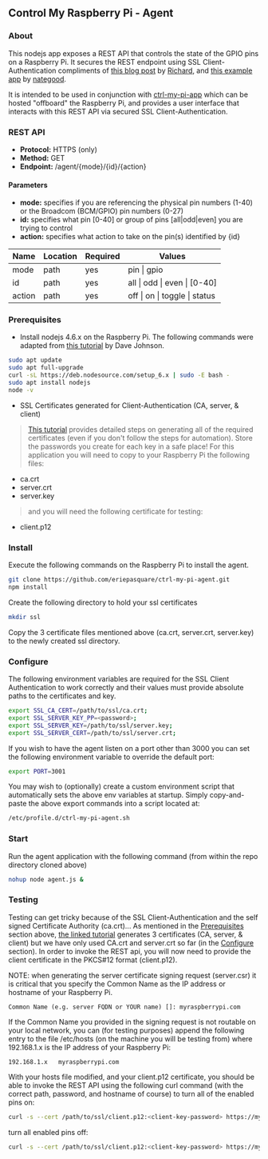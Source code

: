 ## Control My Raspberry Pi - Agent


### About

This nodejs app exposes a REST API that controls the state of the GPIO pins on a Raspberry Pi.  It secures the REST endpoint using SSL Client-Authentication compliments of [this blog post](http://www.gettingcirrius.com/2012/06/securing-nodejs-and-express-with-ssl.html) by [Richard](https://www.blogger.com/profile/06198124983518126356), and [this example app](https://github.com/nategood/node-auth) by [nategood](https://github.com/nategood).  

It is intended to be used in conjunction with [ctrl-my-pi-app](https://github.com/eriepasquare/ctrl-my-pi-app) which can be hosted "offboard" the Raspberry Pi, and provides a user interface that interacts with this REST API via secured SSL Client-Authentication.

### REST API

* __Protocol:__ HTTPS (only)
* __Method:__ GET
* __Endpoint:__ /agent/{mode}/{id}/{action}

#### Parameters
* __mode:__ specifies if you are referencing the physical pin numbers (1-40) or the Broadcom (BCM/GPIO) pin numbers (0-27)
* __id:__ specifies what pin [0-40] or group of pins [all|odd|even] you are trying to control
* __action:__ specifies what action to take on the pin(s) identified by {id}

| Name |Location|Required|Values|
|------|--------|--------|------|
|mode  |path    |yes     |pin &#124; gpio |
|id    |path    |yes     |all &#124; odd &#124; even &#124; [0-40] |
|action|path    |yes     |off &#124; on &#124; toggle &#124; status |

### <a name="prerequisites"></a>Prerequisites
* Install nodejs 4.6.x on the Raspberry Pi. The following commands were adapted from [this tutorial](http://thisdavej.com/upgrading-to-more-recent-versions-of-node-js-on-the-raspberry-pi/
) by Dave Johnson.
```sh
sudo apt update
sudo apt full-upgrade
curl -sL https://deb.nodesource.com/setup_6.x | sudo -E bash -
sudo apt install nodejs
node -v
```
* SSL Certificates generated for Client-Authentication (CA, server, & client)
 > [This tutorial](http://www.gettingcirrius.com/2012/06/automating-creation-of-certificate.html) provides detailed steps on generating all of the required certificates (even if you don't follow the steps for automation).  Store the passwords you create for each key in a safe place!  For this application you will need to copy to your Raspberry Pi the following files:
 * ca.crt
 * server.crt
 * server.key

 >and you will need the following certificate for testing:
 * client.p12

### Install

Execute the following commands on the Raspberry Pi to install the agent.

```sh
git clone https://github.com/eriepasquare/ctrl-my-pi-agent.git
npm install
```

Create the following directory to hold your ssl certificates
```sh
mkdir ssl
```

Copy the 3 certificate files mentioned above (ca.crt, server.crt, server.key) to the newly created ssl directory.

### <a name="configure"></a>Configure

The following environment variables are required for the SSL Client Authentication to work correctly and their values must provide absolute paths to the certificates and key.
```sh
export SSL_CA_CERT=/path/to/ssl/ca.crt;
export SSL_SERVER_KEY_PP=<password>;
export SSL_SERVER_KEY=/path/to/ssl/server.key;
export SSL_SERVER_CERT=/path/to/ssl/server.crt;
```
If you wish to have the agent listen on a port other than 3000 you can set the following environment variable to override the default port:
```sh
export PORT=3001
```
You may wish to (optionally) create a custom environment script that  automatically sets the above env variables at startup.  Simply copy-and-paste the above export commands into a script located at:
```sh
/etc/profile.d/ctrl-my-pi-agent.sh
```

### Start

Run the agent application with the following command (from within the repo directory cloned above)
```sh
nohup node agent.js &
```

### Testing
Testing can get tricky because of the SSL Client-Authentication and the self signed Certificate Authority (ca.crt)...  As mentioned in the [Prerequisites](#prerequisites) section above, [the linked tutorial](http://www.gettingcirrius.com/2012/06/automating-creation-of-certificate.html) generates 3 certificates (CA, server, & client) but we have only used CA.crt and server.crt so far (in the [Configure](#configure) section).  In order to invoke the REST api, you will now need to provide the client certificate in the PKCS#12 format (client.p12).  

NOTE: when generating the server certificate signing request (server.csr) it is critical that you specify the Common Name as the IP address or hostname of your Raspberry Pi.
```
Common Name (e.g. server FQDN or YOUR name) []: myraspberrypi.com
```

If the Common Name you provided in the signing request is not routable on your local network, you can (for testing purposes) append the following entry to the file /etc/hosts (on the machine you will be testing from) where 192.168.1.x is the IP address of your Raspberry Pi:
```
192.168.1.x   myraspberrypi.com
```

With your hosts file modified, and your client.p12 certificate, you should be able to invoke the REST API using the following curl command (with the correct path, password, and hostname of course) to turn all of the enabled pins on:
```sh
curl -s --cert /path/to/ssl/client.p12:<client-key-password> https://myraspberrypi.com:3201/agent/pin/all/on
```
turn all enabled pins off:
```sh
curl -s --cert /path/to/ssl/client.p12:<client-key-password> https://myraspberrypi.com:3201/agent/pin/all/off
```
